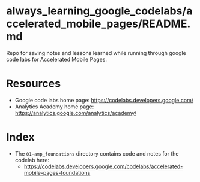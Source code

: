 # always_learning_google_codelabs/accelerated_mobile_pages/README.md

Repo for saving notes and lessons learned while running through google code labs for Accelerated Mobile Pages.

# Resources

- Google code labs home page: https://codelabs.developers.google.com/
- Analytics Academy home page: https://analytics.google.com/analytics/academy/

# Index

- The `01-amp_foundations` directory contains code and notes for the codelab here:
  - https://codelabs.developers.google.com/codelabs/accelerated-mobile-pages-foundations

